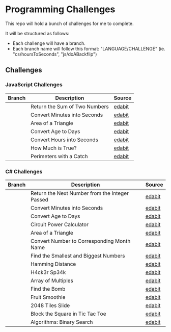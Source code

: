 # Programming Challenges

This repo will hold a bunch of challenges for me to complete.

It will be structured as follows:
- Each challenge will have a branch.
- Each branch name will follow this format: "LANGUAGE/CHALLENGE" (ie. "cs/hoursToSeconds", "js/doABackflip")

## Challenges

### JavaScript Challenges
| Branch 	| Description                  	| Source                                                   	|
|--------	|------------------------------	|----------------------------------------------------------	|
|        	| Return the Sum of Two Numbers	| [edabit](https://edabit.com/challenge/3LpBLgNRyaHMvNb4j) 	|
|        	| Convert Minutes into Seconds	| [edabit](https://edabit.com/challenge/8q54MKnRrm89pSLmW) 	|
|        	| Area of a Triangle	        | [edabit](https://edabit.com/challenge/3CaszbdZYGN4otQD8) 	|
|        	| Convert Age to Days	        | [edabit](https://edabit.com/challenge/bL7hSc6Zh4zZJzGmw) 	|
|        	| Convert Hours into Seconds	| [edabit](https://edabit.com/challenge/6AnQqiEjkJdZrWhPS) 	|
|        	| How Much is True?	            | [edabit](https://edabit.com/challenge/GLbuMfTtDWwDv2F73) 	|
|        	| Perimeters with a Catch	    | [edabit](https://edabit.com/challenge/WEvqZTFcHeYzFn74c) 	|

### C# Challenges
| Branch 	| Description                                    	| Source                                                   	|
|--------	|------------------------------------------------	|----------------------------------------------------------	|
|        	| Return the Next Number from the Integer Passed 	| [edabit](https://edabit.com/challenge/RzkLShpDgDqG3c45H) 	|
|        	| Convert Minutes into Seconds                   	| [edabit](https://edabit.com/challenge/bizjGL4wyd8PwR4Ke) 	|
|        	| Convert Age to Days                            	| [edabit](https://edabit.com/challenge/nkkKguC5TgWnBiMLA) 	|
|        	| Circuit Power Calculator                       	| [edabit](https://edabit.com/challenge/L2fwjYi9YixY8kJfK) 	|
|        	| Area of a Triangle                             	| [edabit](https://edabit.com/challenge/aiaLK9Tg6qc8sLDjv) 	|
|        	| Convert Number to Corresponding Month Name     	| [edabit](https://edabit.com/challenge/uevxL5FNM77otyo9Z) 	|
|        	| Find the Smallest and Biggest Numbers          	| [edabit](https://edabit.com/challenge/kMWmiNJM4szSv7dLd) 	|
|        	| Hamming Distance                               	| [edabit](https://edabit.com/challenge/K49LXsoMmS6tXxP7R) 	|
|        	| H4ck3r Sp34k                                   	| [edabit](https://edabit.com/challenge/7nzfry4P3WrrL7t38) 	|
|        	| Array of Multiples                             	| [edabit](https://edabit.com/challenge/2QvnWexKoLfcJkSsc) 	|
|        	| Find the Bomb                                  	| [edabit](https://edabit.com/challenge/JYEufqRvkusjr5R58) 	|
|        	| Fruit Smoothie                                 	| [edabit](https://edabit.com/challenge/rYKtzcuCQ9FQ9t9pH) 	|
|        	| 2048 Tiles Slide                               	| [edabit](https://edabit.com/challenge/SjHcvrzHoBGyyotdh) 	|
|        	| Block the Square in Tic Tac Toe                	| [edabit](https://edabit.com/challenge/hhprbY7GaHPZM7quc) 	|
|        	| Algorithms: Binary Search                      	| [edabit](https://edabit.com/challenge/zHXnh6Eoej7NrHvFu) 	|
